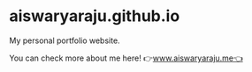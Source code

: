 # aiswaryaraju.github.io
My personal portfolio website.

You can check more about me here!
👉www.aiswaryaraju.me👈
